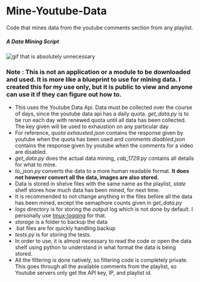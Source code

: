 # Mine-Youtube-Data
Code that mines data from the youtube comments section from any playlist.

##### A Data Mining Script
![gif that is absolutely unnecessary](https://github.com/cab-1729/Mine-Youtube-Data/blob/main/GIF.gif)

### Note : This is not an application or a module to be downloaded and used. It is more like a blueprint to use for mining data. I created this for my use only, but it is public to view and anyone can use it if they can figure out how to.

+ This uses the Youtube Data Api. Data must be collected over the course of days, since the youtube data api has a daily quota. _get_data.py_ is to be run each day with renewed quota until all data has been collected. The key given will be used to exhaustion on any particular day
+ For reference, _quota exhausted.json_ contains the response given by youtube when the quota has been used and _comments disabled.json_ contains the response given by youtube when the comments for a video are disabled.
+ _get_data.py_ does the actual data mining, _cab_1729.py_ contains all details for what to mine.
+ _to_json.py_ converts the data to a more human readable format. **It does not however convert all the data, images are also stored.**
+ Data is stored in shelve files with the same name as the playlist, _state_ shelf stores how much data has been mined, for next time.
+ It is recommended to not change anything in the files before all the data has been mined, except the semaphore counts given in _get_data.py_
+ _logs_ directory is for storing the output log which is not done by default. I personally use [tmux-logging](https://github.com/tmux-plugins/tmux-logging) for that.
+ _storage_ is a folder to backup the data
+ .bat files are for quickly handling backup
+ _tests.py_ is for storing the tests.
+ In order to use, it is almost necessary to read the code or open the data shelf using python to understand in what format the data is being stored.
+ All the filtering is done natively, so filtering code is completely private. This goes through all the available comments from the playlist, so Youtube servers only get the API key, IP, and playlist id.
